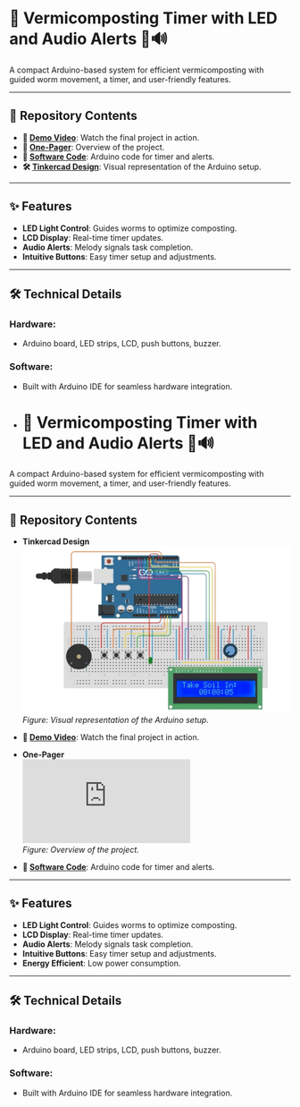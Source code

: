 
# 🌱 Vermicomposting Timer with LED and Audio Alerts 🚦🔊

A compact Arduino-based system for efficient vermicomposting with guided worm movement, a timer, and user-friendly features.

---

## 📂 Repository Contents

- **🎥 [Demo Video](https://drive.google.com/drive/folders/1_5Qi9QS3mzBB9xf154O1IKvN4aYNpkZQ)**: Watch the final project in action.
- **📄 [One-Pager](One-pager.pdf)**: Overview of the project.
- **📜 [Software Code](https://github.com/hyeonjijung1/Past_Project/blob/main/Vermicomposting%20Project)**: Arduino code for timer and alerts.
- **🛠️ [Tinkercad Design](https://github.com/hyeonjijung1/Past_Project/blob/main/IMG_0477-removebg-preview.png)**: Visual representation of the Arduino setup.

---

## ✨ Features

- **LED Light Control**: Guides worms to optimize composting.
- **LCD Display**: Real-time timer updates.
- **Audio Alerts**: Melody signals task completion.
- **Intuitive Buttons**: Easy timer setup and adjustments.

---

## 🛠️ Technical Details

### Hardware:
- Arduino board, LED strips, LCD, push buttons, buzzer.

### Software:
- Built with Arduino IDE for seamless hardware integration.

- # 🌱 Vermicomposting Timer with LED and Audio Alerts 🚦🔊

A compact Arduino-based system for efficient vermicomposting with guided worm movement, a timer, and user-friendly features.

---

## 📂 Repository Contents

- **Tinkercad Design**  
  ![Tinkercad Design](https://github.com/hyeonjijung1/Past_Project/blob/main/IMG_0477-removebg-preview.png)  
  *Figure: Visual representation of the Arduino setup.*

- **🎥 [Demo Video](https://drive.google.com/drive/folders/1_5Qi9QS3mzBB9xf154O1IKvN4aYNpkZQ)**: Watch the final project in action.
- **One-Pager**  
  ![One-Pager](https://github.com/hyeonjijung1/Past_Project/blob/main/One-pager.pdf)  
  *Figure: Overview of the project.*
- **📜 [Software Code](https://github.com/hyeonjijung1/Past_Project/blob/main/Vermicomposting%20Project)**: Arduino code for timer and alerts.

---

## ✨ Features

- **LED Light Control**: Guides worms to optimize composting.
- **LCD Display**: Real-time timer updates.
- **Audio Alerts**: Melody signals task completion.
- **Intuitive Buttons**: Easy timer setup and adjustments.
- **Energy Efficient**: Low power consumption.

---

## 🛠️ Technical Details

### Hardware:
- Arduino board, LED strips, LCD, push buttons, buzzer.

### Software:
- Built with Arduino IDE for seamless hardware integration.

